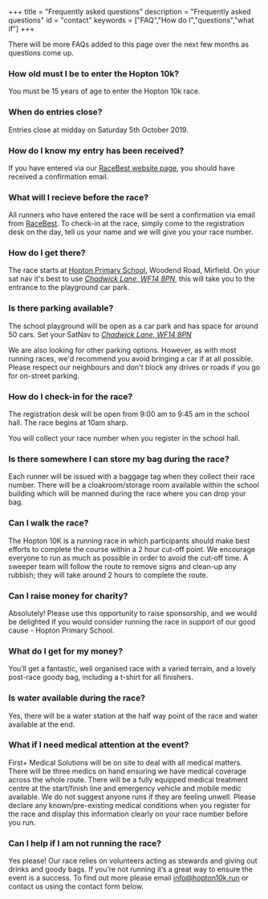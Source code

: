 +++
title = "Frequently asked questions"
description = "Frequently asked questions"
id = "contact"
keywords = ["FAQ","How do I","questions","what if"]
+++

There will be more FAQs added to this page over the next few months as questions come up.

### How old must I be to enter the Hopton 10k?
You must be 15 years of age to enter the Hopton 10k race.

### When do entries close?
Entries close at midday on Saturday 5th October 2019. 

### How do I know my entry has been received?
If you have entered via our [RaceBest website page](https://racebest.com/races/k32qh), you should have received a confirmation email.

### What will I recieve before the race?
All runners who have entered the race will be sent a confirmation via email from [RaceBest](https://racebest.com/races/k32qh). To check-in at the race, simply come to the registration desk on the day, tell us your name and we will give you your race number.

### How do I get there?
The race starts at [Hopton Primary School](http://www.hoptonprimaryschool.co.uk/), Woodend Road, Mirfield. On your sat nav it's best to use _[Chadwick Lane, WF14 8PN](https://www.google.co.uk/maps/place/Chadwick+Ln,+North+St,+Mirfield+WF14+8PN/@53.6718663,-1.700674,18z/data=!3m1!4b1!4m5!3m4!1s0x487bdf02b97da1ed:0xf78b15dc4d99617d!8m2!3d53.6718647!4d-1.699577)_, this will take you to the entrance to the playground car park.

### Is there parking available?
The school playground will be open as a car park and has space for around 50 cars. Set your SatNav to _[Chadwick Lane, WF14 8PN](https://www.google.co.uk/maps/place/Chadwick+Ln,+North+St,+Mirfield+WF14+8PN/@53.6718663,-1.700674,18z/data=!3m1!4b1!4m5!3m4!1s0x487bdf02b97da1ed:0xf78b15dc4d99617d!8m2!3d53.6718647!4d-1.699577)_ 

We are also looking for other parking options. However, as with most running races, we'd recommend you avoid bringing a car if at all possible. Please respect our neighbours and don't block any drives or roads if you go for on-street parking. 

### How do I check-in for the race?
The registration desk will be open from 9:00 am to 9:45 am in the school hall. The race begins at 10am sharp. 

You will collect your race number when you register in the school hall.

### Is there somewhere I can store my bag during the race?
Each runner will be issued with a baggage tag when they collect their race number. There will be a cloakroom/storage room available within the school building which will be manned during the race where you can drop your bag. 

### Can I walk the race?
The Hopton 10K is a running race in which participants should make best efforts to complete the course within a 2 hour cut-off point. We encourage everyone to run as much as possible in order to avoid the cut-off time. A sweeper team will follow the route to remove signs and clean-up any rubbish; they will take around 2 hours to complete the route.

### Can I raise money for charity?
Absolutely! Please use this opportunity to raise sponsorship, and we would be delighted if you would consider running the race in support of our good cause - Hopton Primary School. 

### What do I get for my money?
You’ll get a fantastic, well organised race with a varied terrain, and a lovely post-race goody bag, including a t-shirt for all finishers. 

### Is water available during the race?
Yes, there will be a water station at the half way point of the race and water available at the end.

### What if I need medical attention at the event?
First+ Medical Solutions will be on site to deal with all medical matters. There will be three medics on hand ensuring we have medical coverage across the whole route. There will be a fully equipped medical treatment centre at the start/finish line and emergency vehicle and mobile medic available. We do not suggest anyone runs if they are feeling unwell. Please declare any known/pre-existing medical conditions when you register for the race and display this information clearly on your race number before you run. 

### Can I help if I am not running the race?
Yes please! Our race relies on volunteers acting as stewards and giving out drinks and goody bags. If you’re not running it’s a great way to ensure the event is a success. To find out more please email info@hopton10k.run or contact us using the contact form below.